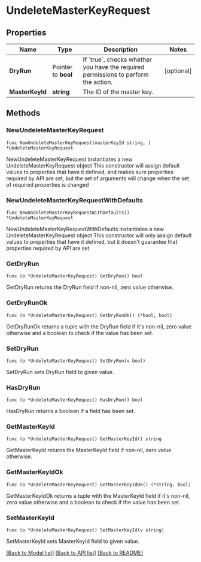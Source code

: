 # UndeleteMasterKeyRequest

## Properties

Name | Type | Description | Notes
------------ | ------------- | ------------- | -------------
**DryRun** | Pointer to **bool** | If &#x60;true&#x60;, checks whether you have the required permissions to perform the action. | [optional] 
**MasterKeyId** | **string** | The ID of the master key. | 

## Methods

### NewUndeleteMasterKeyRequest

`func NewUndeleteMasterKeyRequest(masterKeyId string, ) *UndeleteMasterKeyRequest`

NewUndeleteMasterKeyRequest instantiates a new UndeleteMasterKeyRequest object
This constructor will assign default values to properties that have it defined,
and makes sure properties required by API are set, but the set of arguments
will change when the set of required properties is changed

### NewUndeleteMasterKeyRequestWithDefaults

`func NewUndeleteMasterKeyRequestWithDefaults() *UndeleteMasterKeyRequest`

NewUndeleteMasterKeyRequestWithDefaults instantiates a new UndeleteMasterKeyRequest object
This constructor will only assign default values to properties that have it defined,
but it doesn't guarantee that properties required by API are set

### GetDryRun

`func (o *UndeleteMasterKeyRequest) GetDryRun() bool`

GetDryRun returns the DryRun field if non-nil, zero value otherwise.

### GetDryRunOk

`func (o *UndeleteMasterKeyRequest) GetDryRunOk() (*bool, bool)`

GetDryRunOk returns a tuple with the DryRun field if it's non-nil, zero value otherwise
and a boolean to check if the value has been set.

### SetDryRun

`func (o *UndeleteMasterKeyRequest) SetDryRun(v bool)`

SetDryRun sets DryRun field to given value.

### HasDryRun

`func (o *UndeleteMasterKeyRequest) HasDryRun() bool`

HasDryRun returns a boolean if a field has been set.

### GetMasterKeyId

`func (o *UndeleteMasterKeyRequest) GetMasterKeyId() string`

GetMasterKeyId returns the MasterKeyId field if non-nil, zero value otherwise.

### GetMasterKeyIdOk

`func (o *UndeleteMasterKeyRequest) GetMasterKeyIdOk() (*string, bool)`

GetMasterKeyIdOk returns a tuple with the MasterKeyId field if it's non-nil, zero value otherwise
and a boolean to check if the value has been set.

### SetMasterKeyId

`func (o *UndeleteMasterKeyRequest) SetMasterKeyId(v string)`

SetMasterKeyId sets MasterKeyId field to given value.



[[Back to Model list]](../README.md#documentation-for-models) [[Back to API list]](../README.md#documentation-for-api-endpoints) [[Back to README]](../README.md)


